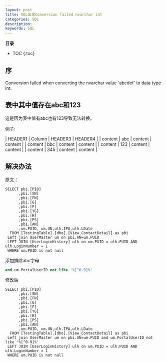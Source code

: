 ```yaml
---
layout: post
title: SQL出现Conversion failed nvarchar int
categories: SQL
description: 
keywords: SQL
---
```



**目录**

* TOC
{:toc}

## 序
Conversion failed when converting the nvarchar value 'abcdef' to data type int.

## 表中其中值存在abc和123
这是因为表中值有abc也有123导致无法转换。

例子:

| HEADER1 | Column | HEADER3 | HEADER4 |
| content | abc | content | content |
| content | bbc | content | content |
| content | 123 | content | content |
| content | 345 | content | content |



## 解决办法
原文：
```
SELECT pbi.[PID]
      ,pbi.[SN]
      ,pbi.[FN]
      ,pbi.[G]
      ,pbi.[F]
      ,pbi.[YG]
      ,pbi.[H]
      ,pbi.[PS]
      ,pbi.[AN]
	  ,um.PUID, um.UN,ulh.IPA,ulh.LDate
  FROM [TestingTable].[dbo].[View_ContactDetail] as pbi
 Left join UserMaster um on pbi.AN=um.PUID 
 LEFT JOIN [UserLoginHistory] ulh on um.PUID = ulh.PUID AND ulh.LoginNumber = 1
 WHERE um.PUID is not null
```   

添加排除abc字母   
```sql
and um.PortalUserID not like '%[^0-9]%'
```

修改后   
```
SELECT pbi.[PID]
      ,pbi.[SN]
      ,pbi.[FN]
      ,pbi.[G]
      ,pbi.[F]
      ,pbi.[YG]
      ,pbi.[H]
      ,pbi.[PS]
      ,pbi.[AN]
	  ,um.PUID, um.UN,ulh.IPA,ulh.LDate
  FROM [TestingTable].[dbo].[View_ContactDetail] as pbi
 Left join UserMaster um on pbi.AN=um.PUID and um.PortalUserID not like '%[^0-9]%'
 LEFT JOIN [UserLoginHistory] ulh on um.PUID = ulh.PUID AND ulh.LoginNumber = 1
 WHERE um.PUID is not null
```    